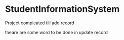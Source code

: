 # StudentInformationSystem

Project compleated till add record 

theare are some word to be done in update record
